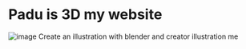 # Padu is 3D my website 
![image](https://user-images.githubusercontent.com/92510927/144502129-825f8545-9f3e-4338-aad3-c93db1c6dc2e.png)
Create an illustration with blender and creator illustration me
